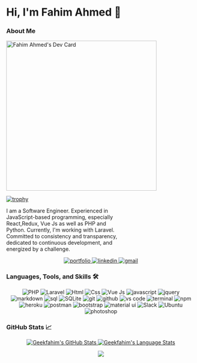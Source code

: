 # Hi, I'm Fahim Ahmed 👋

### About Me
<div style="width:100%">
<a style="width:40%" href="https://app.daily.dev/geekfahim"><img src="https://api.daily.dev/devcards/33edef579a6749cb9823b9914496e8d1.png?r=efx" width="400" alt="Fahim Ahmed's Dev Card"/></a>
 
   [![trophy](https://github-profile-trophy.vercel.app/?username=geekfahim)](https://github.com/geekfahim/github-profile-trophy)
 <p style="width:60%"> 
 I am a Software Engineer. Experienced in JavaScript-based programming, especially React,Redux, Vue Js as well as PHP and  Python. Currently, I'm working with Laravel. Committed to consistency and transparency, dedicated to continuous development, and energized by a challenge. 
 </p>
</div>
<div align="center">
<a href="https://geekfahim.com/">
<img src="https://img.shields.io/badge/check%20out%20my%20Portfolio-042549?style=for-the-badge&logo=moleculer&logoColor=white" alt="portfolio" />
</a>
<a href="https://www.linkedin.com/in/geekfahim">
<img src="https://img.shields.io/badge/visit%20my%20Linkedin-0A66C2?style=for-the-badge&logo=linkedin&logoColor=white" alt="linkedin" />
</a>
<a href="mailto:geekfahim@gmail.com">
<img src="https://img.shields.io/badge/email%20me-EA4335?style=for-the-badge&logo=gmail&logoColor=white" alt="gmail" />
</a>
</div>

### Languages, Tools, and Skills 🛠
<div align="center">
 <img src="https://img.shields.io/badge/PHP-777BB4?style=for-the-badge&logo=php&logoColor=white" alt="PHP" />
 <img src="https://img.shields.io/badge/Laravel-FF2D20?style=for-the-badge&logo=laravel&logoColor=white" alt="Laravel" />
 <img src="https://img.shields.io/badge/HTML-239120?style=for-the-badge&logo=html5&logoColor=white" alt="Html" />
 <img src="https://img.shields.io/badge/CSS-239120?&style=for-the-badge&logo=css3&logoColor=white" alt="Css" />
 <img src="https://img.shields.io/badge/Vue.js-35495E?style=for-the-badge&logo=vue.js&logoColor=4FC08D" alt="Vue Js" />
  
  
<img src="https://img.shields.io/badge/JavaScript-F7DF1E?style=for-the-badge&logo=javascript&logoColor=black" alt="javascript" />
<img src="https://img.shields.io/badge/jQuery-0769AD?style=for-the-badge&logo=jquery&logoColor=white" alt="jquery" />
<img src="https://img.shields.io/badge/Markdown-000000?style=for-the-badge&logo=markdown&logoColor=white" alt="markdown" />
<img src="https://img.shields.io/badge/SQL-407AFC?style=for-the-badge&logo=icloud&logoColor=white" alt="sql" />
<img src="https://img.shields.io/badge/sqlite-003B57?style=for-the-badge&logo=sqlite&logoColor=white" alt="SQLite" />
<img src="https://img.shields.io/badge/Git-F05032?style=for-the-badge&logo=git&logoColor=white" alt="git" />
<img src="https://img.shields.io/badge/GitHub-100000?style=for-the-badge&logo=github&logoColor=white" alt="github" />
<img src="https://img.shields.io/badge/vs%20code-007ACC?style=for-the-badge&logo=visual%20studio%20code&logoColor=white" alt="vs code" />
<img src="https://img.shields.io/badge/terminal%20commands-black?style=for-the-badge&logo=windows%20terminal&logoColor=white" alt="terminal" />
<img src="https://img.shields.io/badge/npm-CB3837?style=for-the-badge&logo=npm&logoColor=white" alt="npm" />
<img src="https://img.shields.io/badge/Heroku-430098?style=for-the-badge&logo=heroku&logoColor=white" alt="heroku" />
<img src="https://img.shields.io/badge/postman-FF6C37?style=for-the-badge&logo=postman&logoColor=white" alt="postman" />
<img src="https://img.shields.io/badge/bootstrap-7952B3?style=for-the-badge&logo=bootstrap&logoColor=white" alt="bootstrap" />
<img src="https://img.shields.io/badge/material--ui-0081CB?style=for-the-badge&logo=material-ui&logoColor=white" alt="material ui" />
<img src="https://img.shields.io/badge/Slack-4A154B?style=for-the-badge&logo=slack&logoColor=white" alt="Slack" />
<img src="https://img.shields.io/badge/Ubuntu-E95420?style=for-the-badge&logo=ubuntu&logoColor=white" alt="Ubuntu" />
  
<img src="https://img.shields.io/badge/adobe%20photoshop-31A8FF?style=for-the-badge&logo=adobe%20photoshop&logoColor=white" alt="photoshop" />
</div>

<!--
**geekfahim/geekfahim** is a ✨ _special_ ✨ repository because its `README.md` (this file) appears on your GitHub profile.

Here are some ideas to get you started:

- 🔭 I’m currently working on ...
- 🌱 I’m currently learning ...
- 👯 I’m looking to collaborate on ...
- 🤔 I’m looking for help with ...
- 💬 Ask me about ...
- 📫 How to reach me: ...
- 😄 Pronouns: ...
- ⚡ Fun fact: ...
-->


### GitHub Stats 📈
<p align="center">
<a href="https://github.com/geekfahim">
 <img src="https://github-readme-stats.vercel.app/api?username=geekfahim&show_icons=true&hide=stars&hide_border=true" alt="Geekfahim's GitHub Stats" />
 <img src="https://github-readme-stats.vercel.app/api/top-langs/?username=geekfahim&layout=compact&hide_border=true" alt="Geekfahim's Language Stats" />
</a>
</p>



<div align='center'>

![](https://komarev.com/ghpvc/?username=geekfahim&label=Profile+Views)

</div>
